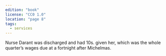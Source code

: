 ```yaml
---
edition: "book"
license: "CC0 1.0"
location: "page 8"
tags:
  - services
---
```

Nurse Darant was discharged and had 10s. given her,
which was the whole quarter’s wages due at a fortnight after
Michelmas.
